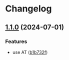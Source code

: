 # Changelog

## [1.1.0](https://github.com/skyinr/FoodStalls/compare/v1.0.0...v1.1.0) (2024-07-01)


### Features

* use AT ([b1b732f](https://github.com/skyinr/FoodStalls/commit/b1b732fe2a20c4e0b53171b7e7ed8988b1000bfd))
